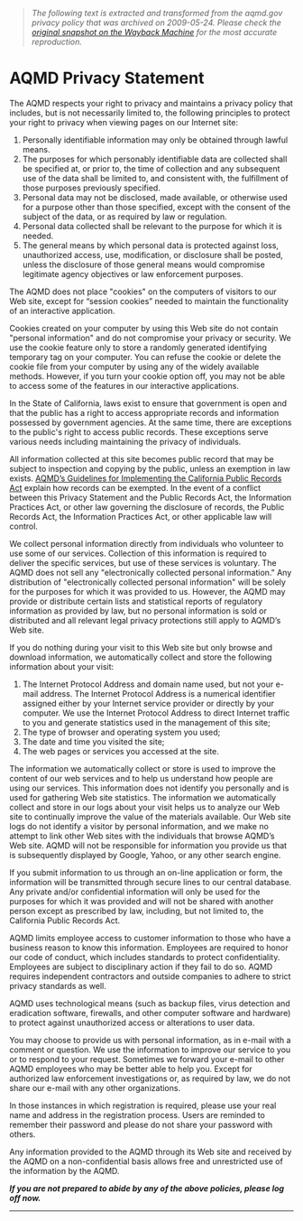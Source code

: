 > *The following text is extracted and transformed from the aqmd.gov privacy policy that was archived on 2009-05-24. Please check the [original snapshot on the Wayback Machine](https://web.archive.org/web/20090524083850id_/http%3A//www.aqmd.gov/privacy.html) for the most accurate reproduction.*

# AQMD Privacy Statement

The AQMD respects your right to privacy and maintains a privacy policy that includes, but is not necessarily limited to, the following principles to protect your right to privacy when viewing pages on our Internet site: 

  1. Personally identifiable information may only be obtained through lawful means. 
  2. The purposes for which personably identifiable data are collected shall be specified at, or prior to, the time of collection and any subsequent use of the data shall be limited to, and consistent with, the fulfillment of those purposes previously specified. 
  3. Personal data may not be disclosed, made available, or otherwise used for a purpose other than those specified, except with the consent of the subject of the data, or as required by law or regulation. 
  4. Personal data collected shall be relevant to the purpose for which it is needed. 
  5. The general means by which personal data is protected against loss, unauthorized access, use, modification, or disclosure shall be posted, unless the disclosure of those general means would compromise legitimate agency objectives or law enforcement purposes. 



The AQMD does not place "cookies" on the computers of visitors to our Web site, except for “session cookies” needed to maintain the functionality of an interactive application.

Cookies created on your computer by using this Web site do not contain "personal information" and do not compromise your privacy or security. We use the cookie feature only to store a randomly generated identifying temporary tag on your computer. You can refuse the cookie or delete the cookie file from your computer by using any of the widely available methods. However, if you turn your cookie option off, you may not be able to access some of the features in our interactive applications.

In the State of California, laws exist to ensure that government is open and that the public has a right to access appropriate records and information possessed by government agencies. At the same time, there are exceptions to the public's right to access public records. These exceptions serve various needs including maintaining the privacy of individuals. 

All information collected at this site becomes public record that may be subject to inspection and copying by the public, unless an exemption in law exists. [AQMD’s Guidelines for Implementing the California Public Records Act](https://web.archive.org/web/20090524083850id_/http%3A//www.aqmd.gov/prr/prag.html) explain how records can be exempted. In the event of a conflict between this Privacy Statement and the Public Records Act, the Information Practices Act, or other law governing the disclosure of records, the Public Records Act, the Information Practices Act, or other applicable law will control.

We collect personal information directly from individuals who volunteer to use some of our services. Collection of this information is required to deliver the specific services, but use of these services is voluntary. The AQMD does not sell any "electronically collected personal information." Any distribution of "electronically collected personal information" will be solely for the purposes for which it was provided to us. However, the AQMD may provide or distribute certain lists and statistical reports of regulatory information as provided by law, but no personal information is sold or distributed and all relevant legal privacy protections still apply to AQMD’s Web site. 

If you do nothing during your visit to this Web site but only browse and download information, we automatically collect and store the following information about your visit:

  1. The Internet Protocol Address and domain name used, but not your e-mail address. The Internet Protocol Address is a numerical identifier assigned either by your Internet service provider or directly by your computer. We use the Internet Protocol Address to direct Internet traffic to you and generate statistics used in the management of this site; 
  2. The type of browser and operating system you used; 
  3. The date and time you visited the site; 
  4. The web pages or services you accessed at the site. 



The information we automatically collect or store is used to improve the content of our web services and to help us understand how people are using our services. This information does not identify you personally and is used for gathering Web site statistics. The information we automatically collect and store in our logs about your visit helps us to analyze our Web site to continually improve the value of the materials available. Our Web site logs do not identify a visitor by personal information, and we make no attempt to link other Web sites with the individuals that browse AQMD’s Web site. AQMD will not be responsible for information you provide us that is subsequently displayed by Google, Yahoo, or any other search engine.

If you submit information to us through an on-line application or form, the information will be transmitted through secure lines to our central database. Any private and/or confidential information will only be used for the purposes for which it was provided and will not be shared with another person except as prescribed by law, including, but not limited to, the California Public Records Act. 

AQMD limits employee access to customer information to those who have a business reason to know this information. Employees are required to honor our code of conduct, which includes standards to protect confidentiality. Employees are subject to disciplinary action if they fail to do so. AQMD requires independent contractors and outside companies to adhere to strict privacy standards as well. 

AQMD uses technological means (such as backup files, virus detection and eradication software, firewalls, and other computer software and hardware) to protect against unauthorized access or alterations to user data. 

You may choose to provide us with personal information, as in e-mail with a comment or question. We use the information to improve our service to you or to respond to your request. Sometimes we forward your e-mail to other AQMD employees who may be better able to help you. Except for authorized law enforcement investigations or, as required by law, we do not share our e-mail with any other organizations.

In those instances in which registration is required, please use your real name and address in the registration process. Users are reminded to remember their password and please do not share your password with others. 

Any information provided to the AQMD through its Web site and received by the AQMD on a non-confidential basis allows free and unrestricted use of the information by the AQMD.

_**If you are not prepared to abide by any of the above policies, please log off now.**_

* * *
